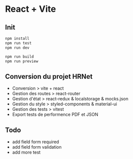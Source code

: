 # React + Vite

## Init

```bash
npm install
npm run test
npm run dev

npm run build
npm run preview
```

## Conversion du projet HRNet 
- Conversion > vite + react
- Gestion des routes > react-router 
- Gestion d'état > react-redux & localstorage & mocks.json
- Gestion du style > styled-components & material-ui
- Gestion des tests > vitest
- Export tests de performence PDF et JSON


## Todo
- add field form required
- add field form validation
- add more test

